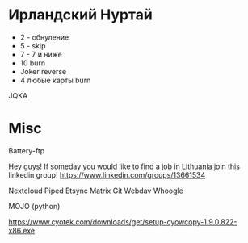 # Ирландский Нуртай

- 2 - обнуление
- 5 - skip
- 7 - 7 и ниже
- 10 burn
- Joker reverse
- 4 любые карты burn

JQKA

# Misc

Battery-ftp

Hey guys! If someday you would like to find a job in Lithuania join this linkedin group! https://www.linkedin.com/groups/13661534

Nextcloud
Piped 
Etsync
Matrix
Git
Webdav
Whoogle

MOJO (python)

https://www.cyotek.com/downloads/get/setup-cyowcopy-1.9.0.822-x86.exe